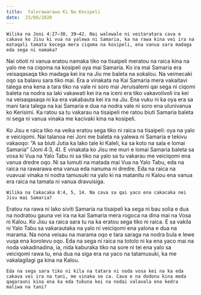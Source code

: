 ```yaml
---
title:  Yalorawarawa Ki Na Kosipeli
date:  23/08/2020
---
```


`Wilika na Joni 4:27–30, 39–42. Nai walewale ni veitaratara cava e cakava ko Jisu ki vua na yalewa ni Samaria, ka na rawa kina vei ira na mataqali tamata kecega mera ciqoma na kosipeli, ena vanua sara madaga eda sega ni namaka?`

Nai otioti ni vanua eratou namaka tiko na tisaipeli meratou na raica kina na yalo me na ciqoma na kosipeli oya mai Samaria. Ko ira mai Samaria era veisaqasaqa tiko madaga kei ira na Jiu me baleta na sokalou. Na veimecaki oqo sa balavu sara tiko mai. Era a vinakata na Kai Samaria mera vakaitavi talega ena kena a tara tiko na vale ni soro mai Jeruisalemi qai sega ni ciqomi baleta na nodra sa laki vakawati kei ira na iceni era tiko vakavolivoli ira kei na veisaqasaqa ni ka era vakabauta kei ira na Jiu. Ena vuku ni ka oya era sa mani tara talega na kai Samaria e dua na nodra vale ni soro ena ulunivanua ko Kerisimi. Ka ratou sa tu vakarau na tisaipeli me ratou biuti Samaria baleta ni sega ni vanua vinaka me kacivaki kina na kosipeli.

Ko Jisu e raica tiko na veika eratou sega tiko ni raica na tisaipeli: oya na yalo e veiciqomi. Nai talanoa nei Joni me baleta na yalewa ni Samaria e tekivu vakaoqo: “A sa biuti Jutia ka lako tale ki Kaleli, ka sa koto na sala e lomai Samaria” (Joni 4:3, 4). E vinakata ko Jisu me muri e lomai Samaria baleta sa vosa ki Vua na Yalo Tabu ni sa tiko na yalo sa tu vakarau me veiciqomi ena vanua dredre oqo. Ni sa lumuti na matada mai Vua na Yalo Tabu, eda na raica na rawarawa ena vanua eda nanuma ni dredre. Eda na raica na vuavuai vinaka ni nodra tamusuki na yalo ki na matanitu ni Kalou ena vanua era raica na tamata ni vanua dravuisiga.

`Wilika na Cakacaka 8:4, 5, 14. Na cava sa qai yaco ena cakacaka nei Jisu mai Samaria?`

Eratou na rawa ni lako siviti Samaria na tisaipeli ka sega ni bau solia e dua na nodratou gauna vei ira na kai Samaria mera rogoca na dina mai na Vosa ni Kalou. Ko Jisu sa raica sara tu na ka eratou sega tiko ni raica. E sa vakila ni Yalo Tabu sa vakarautaka na yalo ni veiciqomi ena yalona e dua na marama. Na nona veisau na marama oqo e tara saraga na nodra bula e lewe vuqa ena korolevu oqo. Eda na sega ni raica na totolo ni ka ena yaco mai na noda vakadinadina, ia, nida kaburaka tiko na sore ni tei ena yalo sa veiciqomi rawa tu, ena dua na siga era na yaco na tatamusuki, ka me vakalagilagi ga kina na Kalou.

`Eda na sega sara tiko ni kila na tatara ni noda vosa kei na ka eda cakava vei ira na tani, me vinaka se ca. Cava e na dodonu kina meda qaqarauni kina ena ka eda tukuna kei na nodai valavala ena kedra maliwa na tani?`